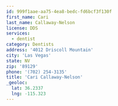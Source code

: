 ```yaml
---
id: 999f1aae-aa75-4ea8-bedc-fd6bcf3f130f
first_name: Cari
last_name: Callaway-Nelson
license: DDS
services:
  - dentist
category: Dentists
address: '4012 Driscoll Mountain'
city: 'Las Vegas'
state: NV
zip: '89129'
phone: '(702) 254-3135'
title: 'Cari Callaway-Nelson'
_geoloc:
  lat: 36.2337
  lng: -115.323
---
```

